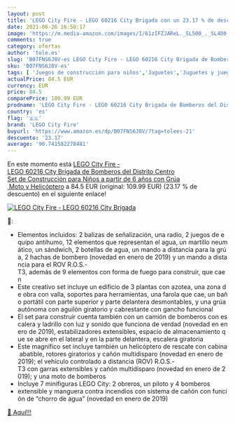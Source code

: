 ```yaml
---
layout: post
title: 'LEGO City Fire - LEGO 60216 City Brigada con un 23.17 % de descuento'
date: 2021-06-26 16:50:17
image: 'https://m.media-amazon.com/images/I/61zIFZJAReL._SL500_._SL400_.jpg'
comments: true
category: ofertas
author: 'tole.es'
slug: 'B07FNS6J8V-es LEGO City Fire - LEGO 60216 City Brigada de Bomberos del...'
sku: 'B07FNS6J8V-es'
tags: [ 'Juegos de construcción para niños','Juguetes','Juguetes y juegos','lego','lego city fire', ]
actualPrice: 84.5 EUR
currency: EUR
price: 84.5
comparePrice: 109.99 EUR
prodname: 'LEGO City Fire - LEGO 60216 City Brigada de Bomberos del Distrito Centro  Set de Construcción para Niños a partir de 6 años con Grúa  Moto y Helicóptero'
country: 'es'
flag: '🇪🇸'
brand: 'LEGO City Fire'
buyurl: 'https://www.amazon.es/dp/B07FNS6J8V/?tag=tolees-21'
descuento: '23.17'
average: '90.741582278481'
---
```


En este momento está [LEGO City Fire - LEGO 60216 City Brigada de Bomberos del Distrito Centro  Set de Construcción para Niños a partir de 6 años con Grúa  Moto y Helicóptero](https://www.amazon.es/dp/B07FNS6J8V/?tag=tolees-21) a 84.5 EUR (original: 109.99 EUR) (23.17 %  de descuento) en el siguiente enlace!

[![LEGO City Fire - LEGO 60216 City Brigada](https://m.media-amazon.com/images/I/61zIFZJAReL._SL500_._SL400_.jpg)](https://www.amazon.es/dp/B07FNS6J8V/?tag=tolees-21)

🔎:

- Elementos incluidos: 2 balizas de señalización, una radio, 2 juegos de equipo antihumo, 12 elementos que representan el agua, un martillo neumático, un sándwich, 2 botellas de agua, un mando a distancia para la grúa, 2 hachas de bombero (novedad en enero de 2019) y un mando a distancia para el ROV R.O.S.-T3, además de 9 elementos con forma de fuego para construir, que caen
- Este creativo set incluye un edificio de 3 plantas con azotea, una zona de obra con valla, soportes para herramientas, una farola que cae, un baño portátil con parte superior y parte delantera desmontables, y una grúa autónoma con aguilón giratorio y cabrestante con gancho funcional
- El set para construir cuenta también con un camión de bomberos con escalera y ladrillo con luz y sonido que funciona de verdad (novedad en enero de 2019), estabilizadores extensibles, espacio de almacenamiento que se abre en el lateral y en la parte delantera, escalera giratoria
- Este magnífico set incluye también un helicóptero de rescate con cabina abatible, rotores giratorios y cañón multidisparo (novedad en enero de 2019); el vehículo controlado a distancia (ROV) R.O.S.-T3 con garras extensibles y cañón multidisparo (novedad en enero de 2019); y una moto de bomberos
- Incluye 7 minifiguras LEGO City: 2 obreros, un piloto y 4 bomberos
- extensible y manguera contra incendios con sistema de cañón con función de “chorro de agua” (novedad en enero de 2019)

[🛒 Aquí!!!](https://www.amazon.es/dp/B07FNS6J8V/?tag=tolees-21)

